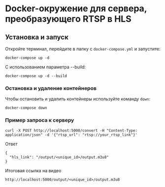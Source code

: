 # Docker-окружение для сервера, преобразующего RTSP в HLS

## Установка и запуск

Откройте терминал, перейдите в папку с `docker-compose.yml` и запустите:

```
docker-compose up -d
```

С использованием параметра --build:

```
docker-compose up -d --build
```

### Остановка и удаление контейнеров

Чтобы остановить и удалить контейнеры используйте команду `down`:

```
docker-compose down
```

### Пример запроса к серверу

```
curl -X POST http://localhost:5000/convert -H "Content-Type: application/json" -d '{"rtsp_url": "rtsp://your_rtsp_link"}'
```

Ответ

```
{
  "hls_link": "/output/<unique_id>/output.m3u8"
}
```

Итоговая ссылка на видео

```
http://localhost:5000/output/<unique_id>/output.m3u8
```